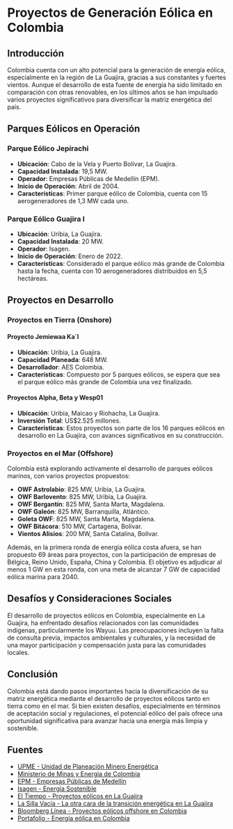 # Proyectos de Generación Eólica en Colombia

## Introducción

Colombia cuenta con un alto potencial para la generación de energía eólica, especialmente en la región de La Guajira, gracias a sus constantes y fuertes vientos. Aunque el desarrollo de esta fuente de energía ha sido limitado en comparación con otras renovables, en los últimos años se han impulsado varios proyectos significativos para diversificar la matriz energética del país.

## Parques Eólicos en Operación

### Parque Eólico Jepírachi

- **Ubicación**: Cabo de la Vela y Puerto Bolívar, La Guajira.
- **Capacidad Instalada**: 19,5 MW.
- **Operador**: Empresas Públicas de Medellín (EPM).
- **Inicio de Operación**: Abril de 2004.
- **Características**: Primer parque eólico de Colombia, cuenta con 15 aerogeneradores de 1,3 MW cada uno.

### Parque Eólico Guajira I

- **Ubicación**: Uribia, La Guajira.
- **Capacidad Instalada**: 20 MW.
- **Operador**: Isagen.
- **Inicio de Operación**: Enero de 2022.
- **Características**: Considerado el parque eólico más grande de Colombia hasta la fecha, cuenta con 10 aerogeneradores distribuidos en 5,5 hectáreas.

## Proyectos en Desarrollo

### Proyectos en Tierra (Onshore)

#### Proyecto Jemiewaa Ka´I

- **Ubicación**: Uribia, La Guajira.
- **Capacidad Planeada**: 648 MW.
- **Desarrollador**: AES Colombia.
- **Características**: Compuesto por 5 parques eólicos, se espera que sea el parque eólico más grande de Colombia una vez finalizado.

#### Proyectos Alpha, Beta y Wesp01

- **Ubicación**: Uribia, Maicao y Riohacha, La Guajira.
- **Inversión Total**: US$2.525 millones.
- **Características**: Estos proyectos son parte de los 16 parques eólicos en desarrollo en La Guajira, con avances significativos en su construcción.

### Proyectos en el Mar (Offshore)

Colombia está explorando activamente el desarrollo de parques eólicos marinos, con varios proyectos propuestos:

- **OWF Astrolabio**: 825 MW, Uribia, La Guajira.
- **OWF Barlovento**: 825 MW, Uribia, La Guajira.
- **OWF Bergantín**: 825 MW, Santa Marta, Magdalena.
- **OWF Galeón**: 825 MW, Barranquilla, Atlántico.
- **Goleta OWF**: 825 MW, Santa Marta, Magdalena.
- **OWF Bitácora**: 510 MW, Cartagena, Bolívar.
- **Vientos Alisios**: 200 MW, Santa Catalina, Bolívar.

Además, en la primera ronda de energía eólica costa afuera, se han propuesto 69 áreas para proyectos, con la participación de empresas de Bélgica, Reino Unido, España, China y Colombia. El objetivo es adjudicar al menos 1 GW en esta ronda, con una meta de alcanzar 7 GW de capacidad eólica marina para 2040.

## Desafíos y Consideraciones Sociales

El desarrollo de proyectos eólicos en Colombia, especialmente en La Guajira, ha enfrentado desafíos relacionados con las comunidades indígenas, particularmente los Wayuu. Las preocupaciones incluyen la falta de consulta previa, impactos ambientales y culturales, y la necesidad de una mayor participación y compensación justa para las comunidades locales.

## Conclusión

Colombia está dando pasos importantes hacia la diversificación de su matriz energética mediante el desarrollo de proyectos eólicos tanto en tierra como en el mar. Si bien existen desafíos, especialmente en términos de aceptación social y regulaciones, el potencial eólico del país ofrece una oportunidad significativa para avanzar hacia una energía más limpia y sostenible.

## Fuentes

- [UPME - Unidad de Planeación Minero Energética](https://www1.upme.gov.co/)
- [Ministerio de Minas y Energía de Colombia](https://www.minenergia.gov.co/)
- [EPM - Empresas Públicas de Medellín](https://www.epm.com.co/)
- [Isagen - Energía Sostenible](https://www.isagen.com.co/)
- [El Tiempo - Proyectos eólicos en La Guajira](https://www.eltiempo.com/)
- [La Silla Vacía - La otra cara de la transición energética en La Guajira](https://www.lasillavacia.com/)
- [Bloomberg Línea - Proyectos eólicos offshore en Colombia](https://www.bloomberglinea.com/)
- [Portafolio - Energía eólica en Colombia](https://www.portafolio.co/)

